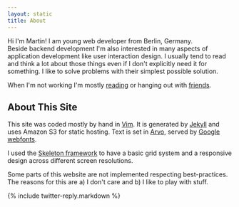 ```yaml
---
layout: static
title: About
---
```


Hi I'm Martin! I am young web developer from Berlin, Germany.<br>
Beside backend development I'm also interested in many aspects of application
development like user interaction design. I usually tend to read and think
a lot about those things even if I don't explicitly need it for something.
I like to solve problems with their simplest possible solution.

When I'm not working I'm mostly [reading](http://www.readability.com/mklappstuhl/archives)
or hanging out with [friends](http://facebook.com/martinklepsch).

## About This Site
This site was coded mostly by hand in [Vim](http://www.vim.org/).
It is generated by [Jekyll](http://jekyllrb.com) and uses Amazon S3 for static hosting.
Text is set in [Arvo](http://www.google.com/webfonts/specimen/Arvo),
served by [Google webfonts](http://www.google.com/webfonts).

I used the [Skeleton framework](http://getskeleton.com) to have a basic grid system and
a responsive design across different screen resolutions.

Some parts of this website are not implemented respecting best-practices. The reasons for
this are a) I don't care and b) I like to play with stuff.

{% include twitter-reply.markdown %}
